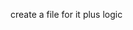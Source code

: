 <!-- url breadcrumbs -->

create a file for it plus logic

<!-- fix photo upload -->
<!-- display photos -->

<!-- apply route filters -->
<!-- upload pdf files -->
<!-- create pdf files -->

<!-- phoenex field to be added -->
